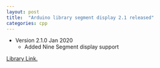 ```yaml
---
layout: post
title:  "Arduino library segment display 2.1 released"
categories: cpp
---
```


* Version 2.1.0 Jan 2020
	* Added Nine Segment display support


[Library Link.](https://github.com/gavinlyonsrepo/FourteenSegDisplay)
